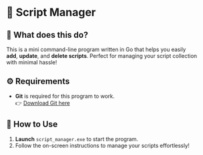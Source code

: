 # 📜 Script Manager

## 🤔 What does this do?

This is a mini command-line program written in Go that helps you easily **add**, **update**, and **delete scripts**. Perfect for managing your script collection with minimal hassle!

## ⚙️ Requirements
- **Git** is required for this program to work.  
  👉 [Download Git here](https://git-scm.com/downloads/win)

## 🚀 How to Use
1. **Launch** `script_manager.exe` to start the program.
2. Follow the on-screen instructions to manage your scripts effortlessly!